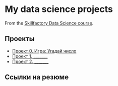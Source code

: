 # My data science projects

From the [Skillfactory Data Science course](https://skillfactory.ru/kurs-po-nejronnim-setyam).

## Проекты

* [Проект 0. Игра: Угадай число]()
* [Проект 1. _______](___)
* [Проект 2. _______](___)

## Ссылки на резюме